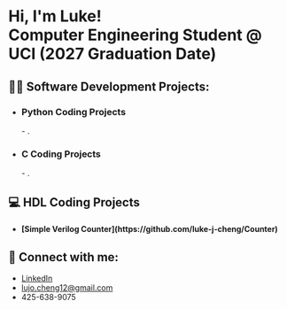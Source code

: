 <h1>Hi, I'm Luke! <br/><a>Computer Engineering Student @ UCI (2027 Graduation Date)</a> </h1>


<h2>👨‍💻 Software Development Projects:</h2>

- <h3><b>Python Coding Projects</b></h3>
  - .
- <h3><b>C Coding Projects</b></h3>
  - .
<h2>💻 HDL Coding Projects</h2>

- <h4><b>[Simple Verilog Counter](https://github.com/luke-j-cheng/Counter)</b></h4>


<h2> 🤳 Connect with me:</h2>

- [LinkedIn](https://www.linkedin.com/in/luke-cheng-73a855294/)
- lujo.cheng12@gmail.com
- 425-638-9075

<!--
**joshmadakor1/joshmadakor1** is a ✨ _special_ ✨ repository because its `README.md` (this file) appears on your GitHub profile.

Here are some ideas to get you started:

- 🔭 I’m currently working on ...
- 🌱 I’m currently learning ...
- 👯 I’m looking to collaborate on ...
- 🤔 I’m looking for help with ...
- 💬 Ask me about ...
- 📫 How to reach me: ...
- 😄 Pronouns: ...
- ⚡ Fun fact: ...
-->
